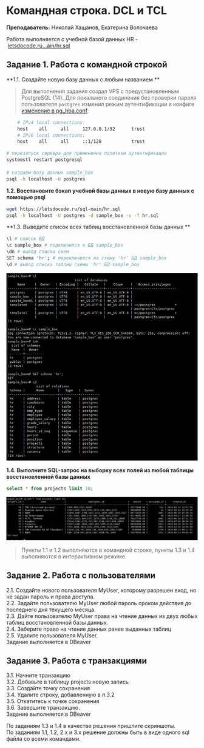 # Командная строка. DCL и TCL

**Преподаватель:** Николай Хащанов, Екатерина Волочаева

Работа выполняется с учебной базой данных HR - [letsdocode.ru...ain/hr.sql](https://letsdocode.ru/sql-main/hr.sql)

## **Задание 1. Работа с командной строкой**  
**1.1. Создайте новую базу данных с любым названием  **
> Для выполнения задания создал VPS с предустановленным PostgreSQL (14).
> Для локального соединения без проверки пароля пользователя ```postgres``` изменил режим аутентификации в конфиге [изменение в pg_hba.conf](https://devmems.ru/library/article/16):
> 
```bash
 	# IPv4 local connections:
 	host    all     all     127.0.0.1/32      trust
 	# IPv6 local connections:
 	host    all     all     ::1/128           trust
 ```

```bash
# перезапуск сервера для применения политики аутентификации
systemstl restart postgresql 

# создаем базу данных sample_box
psql -h localhost -U postgres 

```

**1.2. Восстановите бэкап учебной базы данных в новую базу данных с помощью psql**

```bash
wget https://letsdocode.ru/sql-main/hr.sql
psql -h localhost -U postgres -d sample_box -v -f hr.sql

```
**1.3. Выведите список всех таблиц восстановленной базы данных **

```bash
\l # список БД
\c sample_box # подключился к БД sample_box
\dn # вывод списка схем
SET schema 'hr'; # переключился на схему 'hr' БД sample_box
\d # вывод списка таблиц схемы 'hr' БД sample_box
```

![](assets/hr-list-tables.png)

**1.4. Выполните SQL-запрос на выборку всех полей из любой таблицы восстановленной базы данных**

```sql
select * from projects limit 10;
```

![](assets/hr-projects-select.png)

>Пункты 1.1 и 1.2 выполняются в командной строке, пункты 1.3 и 1.4 выполняются в интерактивном режиме.

## **Задание 2. Работа с пользователями**  
2.1. Создайте нового пользователя MyUser, которому разрешен вход, но не задан пароль и права доступа.  
2.2. Задайте пользователю MyUser любой пароль сроком действия до последнего дня текущего месяца.  
2.3. Дайте пользователю MyUser права на чтение данных из двух любых таблиц восстановленной базы данных.  
2.4. Заберите право на чтение данных ранее выданных таблиц  
2.5. Удалите пользователя MyUser.  
Задание выполняется в DBeaver

## **Задание 3. Работа с транзакциями**  
3.1. Начните транзакцию  
3.2. Добавьте в таблицу projects новую запись  
3.3. Создайте точку сохранения  
3.4. Удалите строку, добавленную в п.3.2  
3.5. Откатитесь к точке сохранения  
3.6. Завершите транзакцию.  
Задание выполняется в DBeaver

По заданиям 1.3 и 1.4 в качестве решения пришлите скриншоты.  
По заданиям 1.1, 1.2, 2.х и 3.х решение должны быть в виде одного sql файла со всеми командами.
